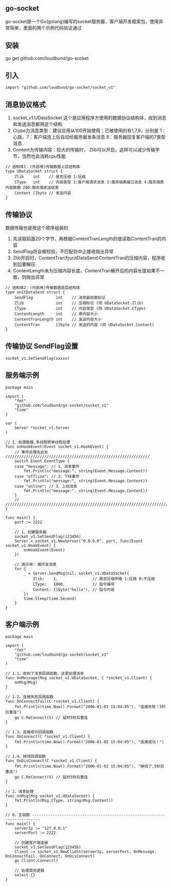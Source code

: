## go-socket
go-socket是一个Go(golang)编写的socket服务器、客户端开发框架包，使用非常简单，里面的两个示例代码验证通过

## 安装
go get github.com/loudbund/go-socket

## 引入
```golang
import "github.com/loudbund/go-socket/socket_v1"
```
## 消息协议格式
1. socket_v1.UDataSocket 这个是应用程序方使用的数据协议结构体，收到消息和发送消息都用这个结构
2. Ctype为消息类型：建议应用从100开始使用；已被使用的有1,7,8，分别是 1：心跳，7：客户端连上后自动给服务器发条消息 8：服务器回复客户端的7类型消息
3. Content为传输内容：较大的传输时， Zlib可以开启，这样可以减少传输字节，当然也会消耗cpu性能

```golang
// 结构体1：(外部用)传输数据上层结构体
type UDataSocket struct {
	Zlib    int    // 是否压缩 1:压缩
	CType   int    // 内容类型 1:客户端请求消息 2:服务端表接口消息 4:服务端表内容数据 200:服务端发送结束
	Content []byte // 发送内容
}
```
## 传输协议
数据传输也是按这个顺序组装的
1. 先读取前面20个字节，再根据ContentTranLength的值读取ContentTran的内容
2. SendFlag将会被校验，不匹配则中止接收抛出异常
3. Zlib开启时，ContentTran为unitDataSend.ContentTran的压缩内容，程序收到后要解压
4. ContentLength未为压缩内容长度，ContentTran解开后的内容长度如果不一致，则抛出异常
```golang
// 结构体2：(内部用)传输数据底层结构体
type unitDataSend struct {
	SendFlag          int    // 消息最前面标记
	Zlib              int    // 压缩标记 (同 UDataSocket.Zlib)
	CType             int    // 内容类型 (同 UDataSocket.CType)
	ContentLength     int    // 原内容大小
	ContentTranLength int    // 发送内容大小
	ContentTran       []byte // 发送的内容 (同 UDataSocket.Content)
}
```
## 传输协议 SendFlag设置
```golang
socket_v1.SetSendFlag(xxxxx)
```

## 服务端示例

```golang
package main

import (
	"fmt"
	"github.com/loudbund/go-socket/socket_v1"
	"time"
)

var (
	Server *socket_v1.Server
)

// 1、处理数据,多线程转单线程处理
func onHookEvent(Event socket_v1.HookEvent) {
	// 事件处理在此处 ///////////////////////////////////////////////////////////////
	switch Event.EventType {
	case "message": // 1、消息事件
		fmt.Println("message:", string(Event.Message.Content))
	case "offline": // 2、下线事件
		fmt.Println("message:", string(Event.Message.Content))
	case "online": // 3、上线消息
		fmt.Println("message:", string(Event.Message.Content))
	}
	// ////////////////////////////////////////////////////////////////////////////
}

func main() {
	port := 2222

	// 1、创建服务器
    socket_v1.SetSendFlag(123456)
	Server = socket_v1.NewServer("0.0.0.0", port, func(Event socket_v1.HookEvent) {
		onHookEvent(Event)
	})

	// 演示用: 循环发消息
	for {
		_ = Server.SendMsg(nil, socket_v1.UDataSocket{
			Zlib:    1,               // 是否压缩传输 1:压缩 0:不压缩
			CType:   1000,            // 指令编号
			Content: []byte("hello"), // 指令内容
		})
		time.Sleep(time.Second)
	}
}

```

## 客户端示例
```golang
package main

import (
	"fmt"
	"github.com/loudbund/go-socket/socket_v1"
	"time"
)

// 1.1、收到了消息回调函数，这里处理消息
func OnMessage(Msg socket_v1.UDataSocket, C *socket_v1.Client) {
	onMsg(Msg)
}

// 1.2、连接失败回调函数
func OnConnectFail(C *socket_v1.Client) {
	fmt.Println(time.Now().Format("2006-01-02 15:04:05"), "连接失败！5秒后重连")
	go C.ReConnect(5) // 延时5秒后重连
}

// 1.3、连接成功回调函数
func OnConnect(C *socket_v1.Client) {
	fmt.Println(time.Now().Format("2006-01-02 15:04:05"), "连接成功！")
}

// 1.4、掉线回调函数
func OnDisConnect(C *socket_v1.Client) {
	fmt.Println(time.Now().Format("2006-01-02 15:04:05"), "掉线了,5秒后重连")
	go C.ReConnect(5) // 延时5秒后重连
}

// 2、消息处理
func onMsg(Msg socket_v1.UDataSocket) {
	fmt.Println(Msg.CType, string(Msg.Content))
}

// 6、主函数 -------------------------------------------------------------------------
func main() {
	serverIp := "127.0.0.1"
	serverPort := 2222

	// 创建客户端连接
    socket_v1.SetSendFlag(123456)
	Client := socket_v1.NewClient(serverIp, serverPort, OnMessage, OnConnectFail, OnConnect, OnDisConnect)
	go Client.Connect()

	// 处理其他逻辑
	select {}
}


```


